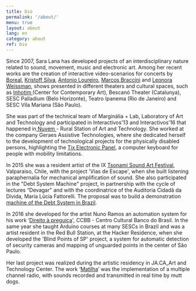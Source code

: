 ```yaml
---
title: bio
permalink: '/about/'
menu: true
layout: about
lang: en
category: about
ref: bio
---
```

<script>
    $(document).ready(function(){
    $('.markdown-block .sqs-block-content h3').css('cursor','pointer');
    $(".markdown-block .sqs-block-content h3").nextUntil("h3").slideToggle();
    $(".markdown-block .sqs-block-content h3").click(function() {$(this).nextUntil("h3").slideToggle();});
    });
 </script>

Since 2007, Sara Lana has developed projects of an interdisciplinary nature related to sound, movement, music and electronic art. Among her recent works are the creation of interactive video-scenarios for concerts by [Boreal][1], [Kristoff Silva][2], [Antonio Loureiro][4], [Marcos Braccini][5] and [Leonora Weissman][6], shows presented in different theaters and cultural spaces, such as [Inhotim ][7](Center for Contemporary Art), Bescanó Theater (Catalunya), SESC Palladium (Belo Horizonte), Teatro Ipanema (Rio de Janeiro) and SESC Vila Mariana (São Paulo).

[7]: http://www.inhotim.org.br/
[6]: /adentro-floresta-afora_
[5]: /dures-martini-lana_
[4]: /antonio-loureiro-so
[2]: /deriva
[1]: /boreal_

She was part of the technical team of Marginália + Lab, Laboratory of Art and Technology and participated in Interactivos'13 and Interactivos'16 that happened in[ Nuvem ][8]- Rural Station of Art and Technology. She worked at the company Geraes Assistive Technologies, where she dedicated herself to the development of technological projects for the physically disabled persons, highlighting the [Tix Electronic Panel][9], a computer keyboard for people with mobility limitations. 

[9]: http://tix.geraestec.com.br/geraestec/
[8]: http://nuvem.tk

In 2015 she was a resident artist of the IX [Tsonami Sound Art Festival][10], Valparaiso, Chile, with the project 'Vias de Escape', when she built listening paraphernalia for mechanical amplification of sound. She also participated in the "Debt System Machine" project, in partnership with the cycle of lectures “Devagar" and with the coordinatrice of the Auditoria Cidadã da Dívida, Maria Lúcia Fattorelli. The proposal was to build a demonstration [machine of the Debt System in Brazil][11].

[11]: /promessedivida
[10]: http://www.tsonami.cl/

In 2016 she developed for the artist Nuno Ramos an automation system for his work ‘[Direito à preguiça][12]', CCBB - Centro Cultural Banco do Brasil. In the same year she taught Arduino courses at many SESCs in Brazil and was a artist resident in the Red Bull Station, at the Hacker Residence, when she developed the 'Blind Points of SP' project, a system for automatic detection of security cameras and mapping of unguarded points in the center of São Paulo.

[12]: /direitoapreguica
[10]: /pontos-cegos

Her last project was realized during the artistic residency in JA.CA_Art and Technology Center. The work ‘[Matilha][13]’ was the implementation of a multiple channel radio, with sounds recorded and transmitted in real time by mutt dogs.

[13]: /matilha
